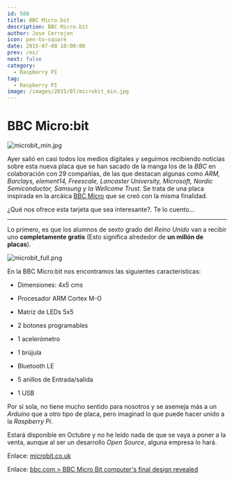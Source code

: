 ```yaml
---
id: 588
title: BBC Micro.bit
description: BBC Micro.bit
author: Jose Cerrejon
icon: pen-to-square
date: 2015-07-08 10:00:00
prev: /es/
next: false
category:
  - Raspberry PI
tag:
  - Raspberry PI
image: /images/2015/07/microbit_min.jpg
---
```


# BBC Micro:bit

![microbit_min.jpg](/images/2015/07/microbit_min.jpg)

Ayer salió en casi todos los medios digitales y seguimos recibiendo noticias sobre esta nueva placa que se han sacado de la manga los de la *BBC* en colaboración con 29 compañías, de las que destacan algunas como *ARM, Barclays, element14, Freescale, Lancaster University, Microsoft, Nordic Semiconductor, Samsung y la Wellcome Trust*. Se trata de una placa inspirada en la arcáica [BBC Micro](https://en.wikipedia.org/wiki/BBC_Micro) que se creó con la misma finalidad.

¿Qué nos ofrece esta tarjeta que sea interesante?. Te lo cuento...

- - -
Lo primero, es que los alumnos de sexto grado del *Reino Unido* van a recibir uno **completamente gratis** (Esto significa alrededor de **un millón de placas**).

![microbit_full.png](/images/2015/07/microbit_full.png)

En la BBC Micro:bit nos encontramos las siguientes características:

* Dimensiones: 4x5 cms

* Procesador ARM Cortex M-O

* Matriz de LEDs 5x5

* 2 botones programables

* 1 acelerómetro

* 1 brújula

* Bluetooth LE

* 5 anillos de Entrada/salida

* 1 USB

Por sí sola, no tiene mucho sentido para nosotros y se asemeja más a un *Arduino* que a otro tipo de placa, pero imaginad lo que puede hacer unido a la *Raspberry Pi*.

Estará disponible en Octubre y no he leído nada de que se vaya a poner a la venta, aunque al ser un desarrollo *Open Source*, alguna empresa lo hará.

Enlace: [microbit.co.uk](http://www.microbit.co.uk/)

Enlace: [bbc.com > BBC Micro Bit computer's final design revealed](http://www.bbc.com/news/technology-33409311)
